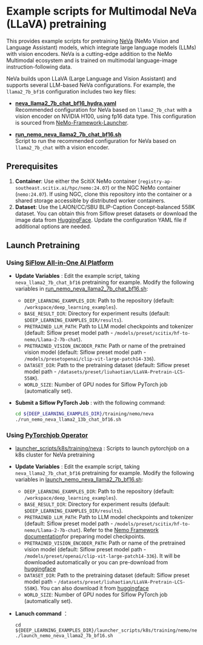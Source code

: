 # Example scripts for Multimodal NeVa (LLaVA) pretraining

This provides example scripts for pretraining [NeVa](https://docs.nvidia.com/nemo-framework/user-guide/latest/multimodalmodels/multimodallanguagemodel/neva/index.html) (NeMo Vision and Language Assistant) models, which integrate large language models (LLMs) with vision encoders. NeVa is a cutting-edge addition to the NeMo Multimodal ecosystem and is trained on multimodal language-image instruction-following data.

NeVa builds upon LLaVA (Large Language and Vision Assistant) and supports several LLM-based NeVa configurations. For example, the `llama2_7b_bf16` configuration includes two key files:

- **[neva_llama2_7b_chat_bf16_hydra.yaml](https://github.com/sallylxl/deep_learning_examples/blob/master/training/nemo/neva/neva_llama2_7b_chat_bf16_hydra.yaml)**  
  Recommended configuration for NeVa based on `llama2_7b_chat` with a vision encoder on NVIDIA H100, using fp16 data type. This configuration is sourced from [NeMo-Framework-Launcher](https://github.com/NVIDIA/NeMo-Framework-Launcher).

- **[run_nemo_neva_llama2_7b_chat_bf16.sh](https://github.com/sallylxl/deep_learning_examples/blob/master/training/nemo/neva/run_nemo_neva_llama2_7b_chat_bf16.sh)**  
  Script to run the recommended configuration for NeVa based on `llama2_7b_chat` with a vision encoder.


## Prerequisites

1. **Container**: Use either the ScitiX NeMo container (`registry-ap-southeast.scitix.ai/hpc/nemo:24.07`) or the NGC NeMo container (`nemo:24.07`). If using NGC, clone this repository into the container or a shared storage accessible by distributed worker containers.
2. **Dataset**: Use the LAION/CC/SBU BLIP-Caption Concept-balanced 558K dataset. You can obtain this from Siflow preset datasets or download the image data from [HuggingFace](https://huggingface.co/datasets/liuhaotian/LLaVA-Pretrain). Update the configuration YAML file if additional options are needed.


## Launch Pretraining

### Using [SiFlow All-in-One AI Platform](https://scitix.ai/SiflowService/index.aspx)

- **Update Variables**
: Edit the example script, taking `neva_llama2_7b_chat_bf16` pretraining for example. Modify the following variables in [run_nemo_neva_llama2_7b_chat_bf16.sh](https://github.com/sallylxl/deep_learning_examples/blob/master/training/nemo/neva/run_nemo_neva_llama2_7b_chat_bf16.sh):
   - `DEEP_LEARNING_EXAMPLES_DIR`: Path to the repository (default: `/workspace/deep_learning_examples`).
   - `BASE_RESULT_DIR`: Directory for experiment results (default: `$DEEP_LEARNING_EXAMPLES_DIR/results`).
   - `PRETRAINED_LLM_PATH`: Path to LLM model checkpoints and tokenizer (default: Siflow preset model path - `/models/preset/scitix/hf-to-nemo/Llama-2-7b-chat`).
   - `PRETRAINED_VISION_ENCODER_PATH`: Path or name of the pretrained vision model (default: Siflow preset model path - `/models/presetopenai/clip-vit-large-patch14-336`).
   - `DATASET_DIR`: Path to the pretraining dataset (default: Siflow preset model path - `/datasets/preset/liuhaotian/LLaVA-Pretrain-LCS-558K`).
   - `WORLD_SIZE`: Number of GPU nodes for Siflow PyTorch job (automatically set).

- **Submit a Siflow PyTorch Job**
: with the following command:
   ```bash
   cd ${DEEP_LEARNING_EXAMPLES_DIR}/training/nemo/neva
   ./run_nemo_neva_llama2_13b_chat_bf16.sh
   ```


### Using [PyTorchjob Operator](https://github.com/kubeflow/pytorch-operator)

- [launcher_scripts/k8s/training/neva](https://github.com/sallylxl/deep_learning_examples/tree/master/launcher_scripts/k8s/training/nemo/neva)
  : Scripts to launch pytorchjob on a k8s cluster for NeVa pretraining

- **Update Variables**
: Edit the example script, taking `neva_llama2_7b_chat_bf16` pretraining for example. Modify the following variables in [launch_nemo_neva_llama2_7b_bf16.sh](https://github.com/sallylxl/deep_learning_examples/blob/master/launcher_scripts/k8s/training/nemo/neva/launch_nemo_neva_llama2_7b_bf16.sh):
   - `DEEP_LEARNING_EXAMPLES_DIR`: Path to the repository (default: `/workspace/deep_learning_examples`).
   - `BASE_RESULT_DIR`: Directory for experiment results (default: `$DEEP_LEARNING_EXAMPLES_DIR/results`).
   - `PRETRAINED_LLM_PATH`: Path to LLM model checkpoints and tokenizer (default: Siflow preset model path - `/models/preset/scitix/hf-to-nemo/Llama-2-7b-chat`). Refer to the [Nemo Framework documentation](https://docs.nvidia.com/nemo-framework/user-guide/latest/multimodalmodels/multimodallanguagemodel/neva/dataprep.html)for preparing model checkpoints. 
   - `PRETRAINED_VISION_ENCODER_PATH`: Path or name of the pretrained vision model (default: Siflow preset model path - `/models/preset/openai/clip-vit-large-patch14-336`). It will be downloaded automatically or you can pre-download from [huggingface](https://huggingface.co/openai/clip-vit-large-patch14-336/tree/main) 
   - `DATASET_DIR`: Path to the pretraining dataset (default: Siflow preset model path - `/datasets/preset/liuhaotian/LLaVA-Pretrain-LCS-558K`). You can also download it from [huggingface](https://huggingface.co/datasets/liuhaotian/LLaVA-Pretrain/tree/main) 
   - `WORLD_SIZE`: Number of GPU nodes for Siflow PyTorch job (automatically set).


- **Lanuch command**
：
  ```
  cd ${DEEP_LEARNING_EXAMPLES_DIR}/launcher_scripts/k8s/training/nemo/neva
  ./launch_nemo_neva_llama2_7b_bf16.sh
  ```
